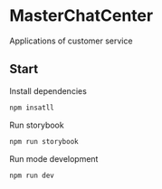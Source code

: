 # MasterChatCenter

Applications of customer service

## Start

Install dependencies
```bash
npm insatll
```

Run storybook
```bash
npm run storybook
```
Run mode development
```bash
npm run dev
```